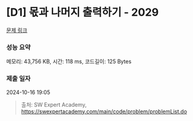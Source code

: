 # [D1] 몫과 나머지 출력하기 - 2029 

[문제 링크](https://swexpertacademy.com/main/code/problem/problemDetail.do?contestProbId=AV5QGNvKAtEDFAUq) 

### 성능 요약

메모리: 43,756 KB, 시간: 118 ms, 코드길이: 125 Bytes

### 제출 일자

2024-10-16 19:05



> 출처: SW Expert Academy, https://swexpertacademy.com/main/code/problem/problemList.do